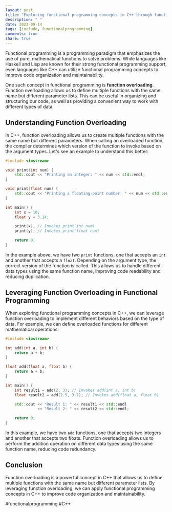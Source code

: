 ```yaml
---
layout: post
title: "Exploring functional programming concepts in C++ through function overloading"
description: " "
date: 2023-09-14
tags: [include, functionalprogramming]
comments: true
share: true
---
```


Functional programming is a programming paradigm that emphasizes the use of pure, mathematical functions to solve problems. While languages like Haskell and Lisp are known for their strong functional programming support, even languages like C++ can utilize functional programming concepts to improve code organization and maintainability.

One such concept in functional programming is **function overloading**. Function overloading allows us to define multiple functions with the same name but different parameter lists. This can be useful in organizing and structuring our code, as well as providing a convenient way to work with different types of data.

## Understanding Function Overloading

In C++, function overloading allows us to create multiple functions with the same name but different parameters. When calling an overloaded function, the compiler determines which version of the function to invoke based on the argument types. Let's see an example to understand this better:

```cpp
#include <iostream>

void print(int num) {
    std::cout << "Printing an integer: " << num << std::endl;
}

void print(float num) {
    std::cout << "Printing a floating-point number: " << num << std::endl;
}

int main() {
    int x = 10;
    float y = 3.14;

    print(x); // Invokes print(int num)
    print(y); // Invokes print(float num)

    return 0;
}
```

In the example above, we have two `print` functions, one that accepts an `int` and another that accepts a `float`. Depending on the argument type, the correct version of the function is called. This allows us to handle different data types using the same function name, improving code readability and reducing duplication.

## Leveraging Function Overloading in Functional Programming

When exploring functional programming concepts in C++, we can leverage function overloading to implement different behaviors based on the type of data. For example, we can define overloaded functions for different mathematical operations:

```cpp
#include <iostream>

int add(int a, int b) {
    return a + b;
}

float add(float a, float b) {
    return a + b;
}

int main() {
    int result1 = add(2, 3); // Invokes add(int a, int b)
    float result2 = add(2.5, 3.7); // Invokes add(float a, float b)

    std::cout << "Result 1: " << result1 << std::endl
              << "Result 2: " << result2 << std::endl;

    return 0;
}
```

In this example, we have two `add` functions, one that accepts two integers and another that accepts two floats. Function overloading allows us to perform the addition operation on different data types using the same function name, reducing code redundancy.

## Conclusion

Function overloading is a powerful concept in C++ that allows us to define multiple functions with the same name but different parameter lists. By leveraging function overloading, we can apply functional programming concepts in C++ to improve code organization and maintainability.

#functionalprogramming #C++